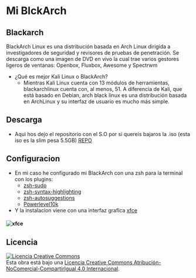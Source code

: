 # Mi BlckArch
## Blackarch

BlackArch Linux es una distribución basada en Arch Linux dirigida a investigadores de seguridad y revisores de pruebas de penetración. Se descarga como una imagen de DVD en vivo la cual trae varios gestores ligeros de ventanas: Openbox, Fluxbox, Awesome y Spectrwm

* ¿Qué es mejor Kali Linux o BlackArch?
  * Mientras Kali Linux cuenta con 13 módulos de herramientas, blackarchlinux cuenta con, al menos, 51. A diferencia de Kali, que está basado en Debian, arch black linux es una distribución basada en ArchLinux   y su interfaz de usuario es mucho más simple.

## Descarga

- Aqui hos dejo el repositorio con el S.O por si quereis bajaros la .iso (esta iso es la slim pesa 5.5GB) [REPO](https://ftp.halifax.rwth-aachen.de/blackarch/iso/blackarch-linux-slim-2023.05.01-x86_64.iso)

## Configuracion

- En mi caso he configurado mi BlackArch con una zsh para la terminal con los plugins:
  - [zsh-sudo](https://github.com/ohmyzsh/ohmyzsh/blob/master/plugins/sudo/sudo.plugin.zsh)
  - [zsh-syntax-highlighting](https://github.com/zsh-users/zsh-syntax-highlighting)
  - [zsh-autosuggestions](https://github.com/zsh-users/zsh-autosuggestions)
  - [Powerlevel10k](https://github.com/romkatv/powerlevel10k)
- Y la instalacion viene con una interfaz grafica [xfce](https://www.xfce.org/)
  
#### ![xfce](https://i.ytimg.com/vi/6oHKX_21aBY/maxresdefault.jpg)

## Licencia
<a rel="license" href="http://creativecommons.org/licenses/by-nc-sa/4.0/"><img alt="Licencia Creative Commons" style="border-width:0" src="https://i.creativecommons.org/l/by-nc-sa/4.0/88x31.png" /></a><br />Esta obra está bajo una <a rel="license" href="http://creativecommons.org/licenses/by-nc-sa/4.0/">Licencia Creative Commons Atribución-NoComercial-CompartirIgual 4.0 Internacional</a>.
